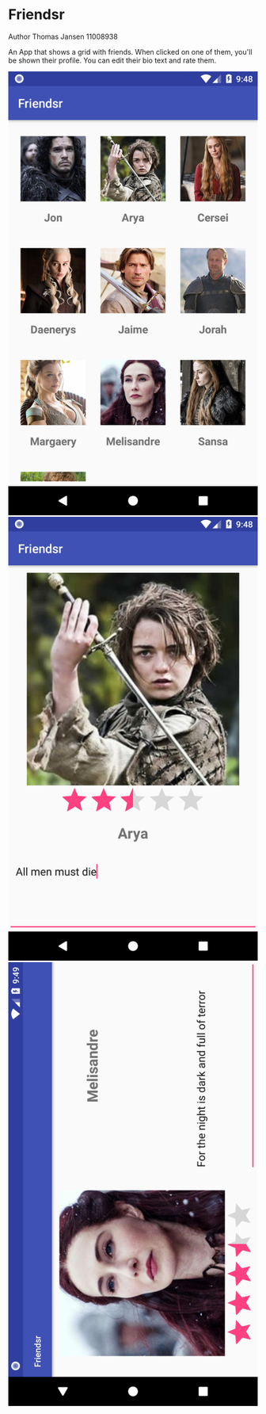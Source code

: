 # Friendsr 
Author Thomas Jansen 11008938

An App that shows a grid with friends. When clicked on one of them, you'll be shown their profile.
You can edit their bio text and rate them.

![alt text](docs/Screenshot_1519379289.png)
![alt text](docs/Screenshot_1519379309.png)
![alt text](docs/Screenshot_1519379344.png)

